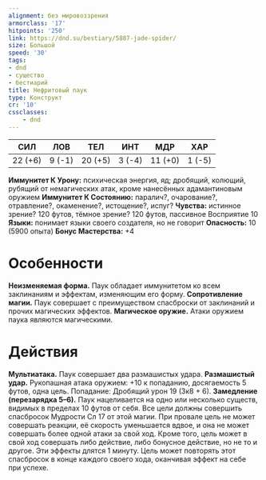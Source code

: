 ```yaml
---
alignment: без мировоззрения
armorclass: '17'
hitpoints: '250'
link: https://dnd.su/bestiary/5887-jade-spider/
size: Большой
speed: '30'
tags:
- dnd
- существо
- бестиарий
title: Нефритовый паук
type: Конструкт
cr: '10'
cssclasses:
    - dnd
---
```



| СИЛ | ЛОВ | ТЕЛ | ИНТ | МДР | ХАР |
|---|---|---|---|---|---|
| 22 (+6) | 9 (-1) | 20 (+5) | 3 (-4) | 11 (+0) | 1 (-5) |
**Иммунитет К Урону:** психическая энергия, яд; дробящий, колющий, рубящий от немагических атак, кроме нанесённых адамантиновым оружием
**Иммунитет К Состоянию:** паралич?, очарование?, отравление?, окаменение?, истощение?, испуг?
**Чувства:** истинное зрение? 120 футов, тёмное зрение? 120 футов, пассивное Восприятие 10
**Языки:** понимает языки своего создателя, но не говорит
**Опасность:** 10 (5900 опыта)
**Бонус Мастерства:** +4


# Особенности
**Неизменяемая форма.** Паук обладает иммунитетом ко всем заклинаниям и эффектам, изменяющим его форму.
**Сопротивление магии.** Паук совершает с преимуществом спасброски от заклинаний и прочих магических эффектов.
**Магическое оружие.** Атаки оружием паука являются магическими.


# Действия
**Мультиатака.** Паук совершает два размашистых удара.
**Размашистый удар.** Рукопашная атака оружием: +10 к попаданию, досягаемость 5 футов, одна цель. Попадание: Дробящий урон 19 (3к8 + 6).
**Замедление (перезарядка 5–6).** Паук нацеливается на одно или несколько существ, видимых в пределах 10 футов от себя. Все цели должны совершить спасбросок Мудрости Сл 17 от этой магии. При провале цель не может совершать реакции, её скорость уменьшается вдвое, и она не может совершать более одной атаки за свой ход. Кроме того, цель может в свой ход совершать либо действие, либо бонусное действие, но не то и другое. Эти эффекты длятся 1 минуту. Цель может повторять этот спасбросок в конце каждого своего хода, оканчивая эффект на себе при успехе.
